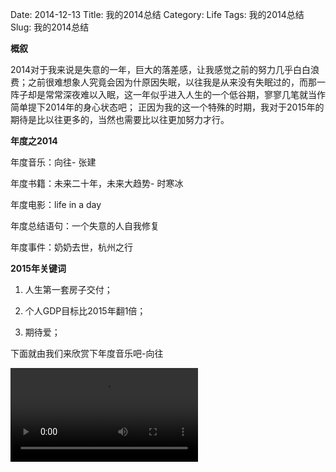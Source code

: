 ﻿Date: 2014-12-13
Title: 我的2014总结
Category: Life
Tags: 我的2014总结
Slug: 我的2014总结




**概叙**

2014对于我来说是失意的一年，巨大的落差感，让我感觉之前的努力几乎白白浪费；之前很难想象人究竟会因为什原因失眠，以往我是从来没有失眠过的，而那一阵子却是常常深夜难以入眠，这一年似乎进入人生的一个低谷期，寥寥几笔就当作简单提下2014年的身心状态吧； 正因为我的这一个特殊的时期，我对于2015年的期待是比以往更多的，当然也需要比以往更加努力才行。

**年度之2014**

年度音乐：向往- 张建

年度书籍：未来二十年，未来大趋势- 时寒冰

年度电影：life in a day

年度总结语句：一个失意的人自我修复

年度事件：奶奶去世，杭州之行

**2015年关键词**

1. 人生第一套房子交付；

2. 个人GDP目标比2015年翻1倍；

3. 期待爱；

下面就由我们来欣赏下年度音乐吧-向往
<video autoplay src="http://www.xcnyxx.com/yf/xiangwang.mp3" controls="controls">
您的浏览器不支持 video 标签。
</video>